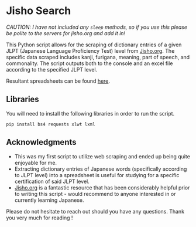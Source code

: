 # Jisho Search

_CAUTION: I have not included any `sleep` methods, so if you use this please be polite to the servers for jisho.org and add it in!_

This Python script allows for the scraping of dictionary entries of a given JLPT (Japanese Language Proficiency Test) level from [Jisho.org](https://jisho.org/). The specific data scraped includes kanji, furigana, meaning, part of speech, and commonality. The script outputs both to the console and an excel file according to the specified JLPT level.

Resultant spreadsheets can be found [here](https://drive.google.com/open?id=1BAvCwVEkObtevfx9YwB0gGtDbqpndqsj).

## Libraries 

You will need to install the following libraries in order to run the script.

```
pip install bs4 requests xlwt lxml
```

## Acknowledgments

- This was my first script to utilize web scraping and ended up being quite enjoyable for me.
- Extracting dictionary entries of Japanese words (specifically according to JLPT level) into a spreadsheet is useful for studying for a specific certification of said JLPT level.
- [Jisho.org](https://jisho.org/) is a fantastic resource that has been considerably helpful prior to writing this script - would recommend to anyone interested in or currently learning Japanese.

Please do not hesitate to reach out should you have any questions. Thank you very much for reading !
